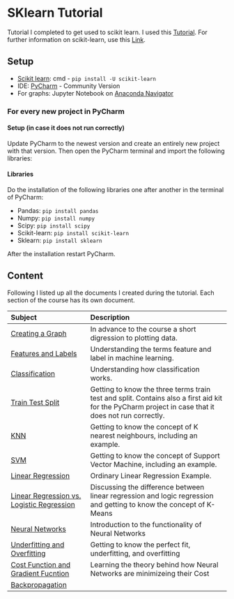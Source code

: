# SKlearn Tutorial
 Tutorial I completed to get used to scikit learn. I used this [Tutorial](https://www.youtube.com/watch?v=pqNCD_5r0IU). For further information on scikit-learn, use this [Link](https://scikit-learn.org/stable/).
 
 ## Setup
- [Scikit learn](https://scikit-learn.org/stable/install.html): cmd - `pip install -U scikit-learn`
- IDE: [PyCharm](https://www.jetbrains.com/de-de/pycharm/download/#section=windows) - Community Version
- For graphs: Jupyter Notebook on [Anaconda Navigator](https://docs.anaconda.com/anaconda/navigator/install/)

### For every new project in PyCharm
#### Setup (in case it does not run correctly)
Update PyCharm to the newest version and create an entirely new project with that version. Then open the PyCharm terminal and import the following libraries:

#### Libraries
Do the installation of the following libraries one after another in the terminal of PyCharm:
- Pandas: `pip install pandas`
- Numpy: `pip install numpy`
- Scipy: `pip install scipy`
- Scikit-learn: `pip install scikit-learn`
- Sklearn: `pip install sklearn`

After the installation restart PyCharm.

## Content
Following I listed up all the documents I created during the tutorial. Each section of the course has its own document.

| Subject | Description |
| :------ | :------ |
| [Creating a Graph](Docs/Graph.md) | In advance to the course a short digression to plotting data. |
| [Features and Labels](Docs/FeaturesLabels.md) | Understanding the terms feature and label in machine learning. |
| [Classification](Docs/Classification.md) | Understanding how classification works. |
| [Train Test Split](Docs/TrainTestSplit.md) | Getting to know the three terms train test and split. Contains also a first aid kit for the PyCharm project in case that it does not run correctly. |
| [KNN](Docs/KNN.md) | Getting to know the concept of K nearest neighbours, including an example. |
| [SVM](Docs/SVM.md) | Getting to know the concept of Support Vector Machine, including an example. |
| [Linear Regression](Docs/Linear_regression.md) | Ordinary Linear Regression Example. |
| [Linear Regression vs. Logistic Regression](Docs/lin_vs_log.md) | Discussing the difference between linear regression and logic regression and getting to know the concept of K-Means |
| [Neural Networks](Docs/Neural_Networks.md) | Introduction to the functionality of Neural Networks |
| [Underfitting and Overfitting](https://github.com/dastal/Tutorials/blob/main/SKlearn_Tutorial/Docs/Underfitting_and_Overfitting.md) | Getting to know the perfect fit, underfitting, and overfitting |
| [Cost Function and Gradient Fucntion](https://github.com/dastal/Tutorials/blob/main/SKlearn_Tutorial/Docs/Cost_Function_ans_Gradient_Descent.md) | Learning the theory behind how Neural Networks are minimizeing their Cost |
| [Backpropagation]() |  |
